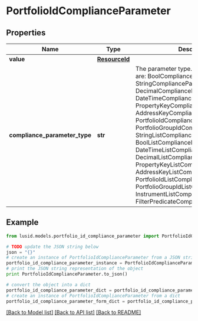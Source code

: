 # PortfolioIdComplianceParameter


## Properties
Name | Type | Description | Notes
------------ | ------------- | ------------- | -------------
**value** | [**ResourceId**](ResourceId.md) |  | 
**compliance_parameter_type** | **str** | The parameter type. The available values are: BoolComplianceParameter, StringComplianceParameter, DecimalComplianceParameter, DateTimeComplianceParameter, PropertyKeyComplianceParameter, AddressKeyComplianceParameter, PortfolioIdComplianceParameter, PortfolioGroupIdComplianceParameter, StringListComplianceParameter, BoolListComplianceParameter, DateTimeListComplianceParameter, DecimalListComplianceParameter, PropertyKeyListComplianceParameter, AddressKeyListComplianceParameter, PortfolioIdListComplianceParameter, PortfolioGroupIdListComplianceParameter, InstrumentListComplianceParameter, FilterPredicateComplianceParameter | 

## Example

```python
from lusid.models.portfolio_id_compliance_parameter import PortfolioIdComplianceParameter

# TODO update the JSON string below
json = "{}"
# create an instance of PortfolioIdComplianceParameter from a JSON string
portfolio_id_compliance_parameter_instance = PortfolioIdComplianceParameter.from_json(json)
# print the JSON string representation of the object
print PortfolioIdComplianceParameter.to_json()

# convert the object into a dict
portfolio_id_compliance_parameter_dict = portfolio_id_compliance_parameter_instance.to_dict()
# create an instance of PortfolioIdComplianceParameter from a dict
portfolio_id_compliance_parameter_form_dict = portfolio_id_compliance_parameter.from_dict(portfolio_id_compliance_parameter_dict)
```
[[Back to Model list]](../README.md#documentation-for-models) [[Back to API list]](../README.md#documentation-for-api-endpoints) [[Back to README]](../README.md)


